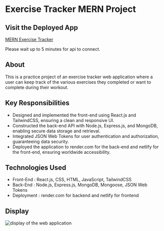 # Exercise Tracker MERN Project

## Visit the Deployed App

[MERN Exercise Tracker](https://exercise-tracker-mern-v1.netlify.app/)

Please wait up to 5 minutes for api to connect.

## About

This is a practice project of an exercise tracker web application where a user can keep track of the various exercises they completed or want to complete during their workout.

## Key Responsibilities

- Designed and implemented the front-end using React.js and TailwindCSS, ensuring a clean and responsive UI.
- Constructed the back-end API with Node.js, Express.js, and MongoDB, enabling secure data storage and retrieval.
- Integrated JSON Web Tokens for user authentication and authorization, guaranteeing data security.
- Deployed the application to render.com for the back-end and netlify for the front-end, ensuring worldwide accessibility.

## Technologies Used

- Front-End : React.js, CSS, HTML, JavaScript, TailwindCSS
- Back-End : Node.js, Express.js, MongoDB, Mongoose, JSON Web Tokens
- Deployment : render.com for backend and netlify for frontend


## Display

![display of the web application](https://github.com/vai195/exercise-tracker-MERN/assets/127155015/07c50e6d-811e-487b-a21b-8546beb73071)



